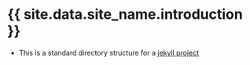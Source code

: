 [//]: #(Reference)
[prj_deployed_ep]: https://abelgacem.github.io/project/
[url_jekyll]:      https://jekyllrb.com
[url_githubpages]: https://pages.github.com


# {{ site.data.site_name.introduction }}
- This is a standard directory structure for a [jekyll project][url_jekyll]



